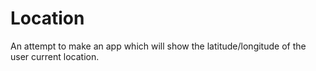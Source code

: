 # Location
An attempt to make an app which will show the latitude/longitude of the user current location.
